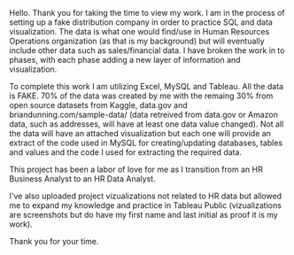 Hello. Thank you for taking the time to view my work. I am in the process of setting up a fake distribution company in order to practice SQL and data visualization. The data is what one would find/use in Human Resources Operations organization (as that is my background) but will eventually include other data such as sales/financial data. I have broken the work in to phases, with each phase adding a new layer of information and visualization.

To complete this work I am utilizing Excel, MySQL and Tableau. All the data is FAKE. 70% of the data was created by me with the remaing 30% from open source datasets from Kaggle, data.gov and briandunning.com/sample-data/ (data retreived from data.gov or Amazon data, such as addresses, will have at least one data value changed). Not all the data will have an attached visualization but each one will provide an extract of the code used in MySQL for creating/updating databases, tables and values and the code I used for extracting the required data. 

This project has been a labor of love for me as I transition from an HR Business Analyst to an HR Data Analyst. 

I've also uploaded project vizualizations not related to HR data but allowed me to expand my knowledge and practice in Tableau Public (vizualizations are screenshots but do have my first name and last initial as proof it is my work).

Thank you for your time. 
